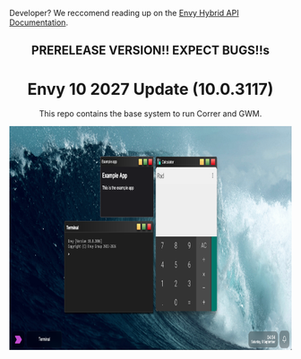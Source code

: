 <p>Developer? We reccomend reading up on the <a href="/Docs/README.md">Envy Hybrid API Documentation</a>.</p>
<div align="center">
<h2>PRERELEASE VERSION!! EXPECT BUGS!!s</h2>
<h1>Envy 10 2027 Update (10.0.3117)</h1>
<p>This repo contains the base system to run Correr and GWM.</p>
<img src="Assets/demos/3006.png" height="400px">
</div>
